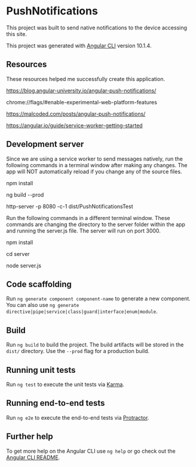 # PushNotifications

This project was built to send native notifications to the device accessing this site.

This project was generated with [Angular CLI](https://github.com/angular/angular-cli) version 10.1.4.

## Resources

These resources helped me successfully create this application.

https://blog.angular-university.io/angular-push-notifications/

chrome://flags/#enable-experimental-web-platform-features

https://malcoded.com/posts/angular-push-notifications/

https://angular.io/guide/service-worker-getting-started

## Development server

Since we are using a service worker to send messages natively, run the following commands in a terminal window after making any changes. The app will NOT automatically reload if you change any of the source files.

npm install

ng build --prod

http-server -p 8080 -c-1 dist/PushNotificationsTest

Run the following commands in a different terminal window. These commands are changing the directory to the server folder within the app and running the server.js file. The server will run on port 3000.

npm install

cd server

node server.js

## Code scaffolding

Run `ng generate component component-name` to generate a new component. You can also use `ng generate directive|pipe|service|class|guard|interface|enum|module`.

## Build

Run `ng build` to build the project. The build artifacts will be stored in the `dist/` directory. Use the `--prod` flag for a production build.

## Running unit tests

Run `ng test` to execute the unit tests via [Karma](https://karma-runner.github.io).

## Running end-to-end tests

Run `ng e2e` to execute the end-to-end tests via [Protractor](http://www.protractortest.org/).

## Further help

To get more help on the Angular CLI use `ng help` or go check out the [Angular CLI README](https://github.com/angular/angular-cli/blob/master/README.md).

